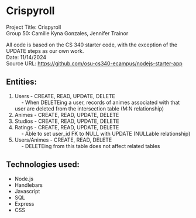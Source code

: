 # Crispyroll

Project Title: Crispyroll <br />
Group 50: Camille Kyna Gonzales, Jennifer Trainor <br />

All code is based on the CS 340 starter code, with the exception of the UPDATE steps as our own work. <br />
Date: 11/14/2024 <br />
Source URL: https://github.com/osu-cs340-ecampus/nodejs-starter-app 

## Entities:
1. Users - CREATE, READ, UPDATE, DELETE <br />
&emsp; - When DELETEing a user, records of animes associated with that user are deleted from the intersection table (M:N relationship)
2. Animes - CREATE, READ, UPDATE, DELETE
3. Studios - CREATE, READ, UPDATE, DELETE
4. Ratings - CREATE, READ, UPDATE, DELETE <br />
&emsp; - Able to set user_id FK to NULL with UPDATE (NULLable relationship)
5. Users/Animes - CREATE, READ, DELETE <br />
&emsp; - DELETEing from this table does not affect related tables

## Technologies used:
- Node.js
- Handlebars
- Javascript
- SQL
- Express
- CSS
